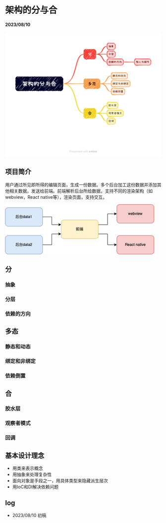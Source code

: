 # 架构的分与合

#### 2023/08/10 

![outline](./thinking_in_design/thinking_in_design_outline.png)

## 项目简介

用户通过所见即所得的编辑页面，生成一份数据。多个后台加工这份数据并添加其他相关数据，发送给前端。前端解析后台所给数据，支持不同的渲染架构（如webview，React native等），渲染页面，支持交互。

![多后台多引擎](./thinking_in_design/multiple_backends.png)

## 分

### 抽象

### 分层

### 依赖的方向

## 多态

### 静态和动态

### 绑定和非绑定

### 依赖倒置

## 合

### 胶水层

### 观察者模式

### 回调

## 基本设计理念

- 用类来表示概念
- 用抽象来处理复杂性
- 面向对象是手段之一，用具体类型来隐藏派生层次
- 用IoC和DI解决依赖问题


## log

- 2023/08/10 初稿
